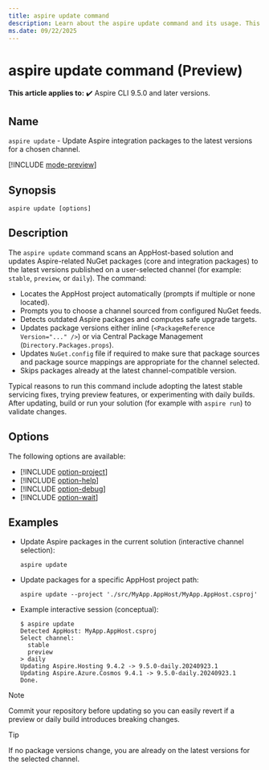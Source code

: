 ```yaml
---
title: aspire update command
description: Learn about the aspire update command and its usage. This command updates Aspire integration package versions in an AppHost-based solution to the latest versions on a selected channel.
ms.date: 09/22/2025
---
```


# aspire update command (Preview)

**This article applies to:** ✔️ Aspire CLI 9.5.0 and later versions.

## Name

`aspire update` - Update Aspire integration packages to the latest versions for a chosen channel.

[!INCLUDE [mode-preview](includes/mode-preview.md)]

## Synopsis

```Command
aspire update [options]
```

## Description

The `aspire update` command scans an AppHost-based solution and updates Aspire-related NuGet packages (core and integration packages) to the latest versions published on a user-selected channel (for example: `stable`, `preview`, or `daily`). The command:

- Locates the AppHost project automatically (prompts if multiple or none located).
- Prompts you to choose a channel sourced from configured NuGet feeds.
- Detects outdated Aspire packages and computes safe upgrade targets.
- Updates package versions either inline (`<PackageReference Version="..." />`) or via Central Package Management (`Directory.Packages.props`).
- Updates `NuGet.config` file if required to make sure that package sources and package source mappings are appropriate for the channel selected.
- Skips packages already at the latest channel-compatible version.

Typical reasons to run this command include adopting the latest stable servicing fixes, trying preview features, or experimenting with daily builds. After updating, build or run your solution (for example with `aspire run`) to validate changes.

## Options

The following options are available:

- [!INCLUDE [option-project](includes/option-project.md)]
- [!INCLUDE [option-help](includes/option-help.md)]
- [!INCLUDE [option-debug](includes/option-debug.md)]
- [!INCLUDE [option-wait](includes/option-wait.md)]

## Examples

- Update Aspire packages in the current solution (interactive channel selection):

  ```Command
  aspire update
  ```

- Update packages for a specific AppHost project path:

  ```Command
  aspire update --project './src/MyApp.AppHost/MyApp.AppHost.csproj'
  ```

- Example interactive session (conceptual):

  ```Command
  $ aspire update
  Detected AppHost: MyApp.AppHost.csproj
  Select channel:
    stable
    preview
  > daily
  Updating Aspire.Hosting 9.4.2 -> 9.5.0-daily.20240923.1
  Updating Aspire.Azure.Cosmos 9.4.1 -> 9.5.0-daily.20240923.1
  Done.
  ```

> [!NOTE]
> Commit your repository before updating so you can easily revert if a preview or daily build introduces breaking changes.

> [!TIP]
> If no package versions change, you are already on the latest versions for the selected channel.
